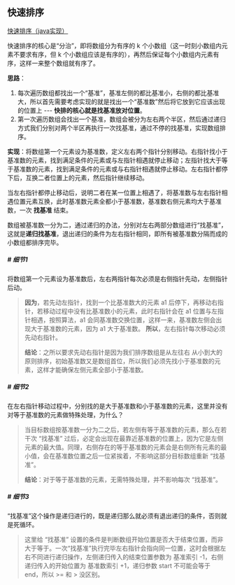 ## 快速排序

[快速排序（java实现）](https://blog.csdn.net/shujuelin/article/details/82423852)

快速排序的核心是“分治”，即将数组分为有序的 k 个小数组（这一时刻小数组内元素不要求有序，但 k 个小数组应该是有序的），再然后保证每个小数组内元素有序，这样一来整个数组就有序了。

**思路**：
1. 每次遍历数组都找出一个“基准”，基准左侧的都比基准小，右侧的都比基准大，所以首先需要考虑实现的就是找出一个“基准数”然后将它放到它应该出现的位置上 --- **快排的核心就是找基准放对位置**。
2. 第一次遍历数组会找出一个基准，数组会被分为左右两个半区，然后通过递归方式我们分别对两个半区再执行一次找基准，通过不停的找基准，实现数组排序。

**实现**：将数组第一个元素设为基准数，定义左右两个指针分别移动。右指针找小于基准数的元素，找到满足条件的元素或与左指针相遇就停止移动；左指针找大于等于基准数的元素，找到满足条件的元素或与右指针相遇就停止移动。左右指针都停下后，互换二者位置上的元素，然后指针继续移动。

当左右指针都停止移动后，说明二者在某一位置上相遇了，将基准数与左右指针相遇位置元素互换，此时基准数元素全都小于基准数，基准数右侧元素均大于基准数，一次 **找基准** 结束。

数组被基准数一分为二，通过递归的办法，分别对左右两部分数组进行“找基准”，这就是**递归找基准**，退出递归的条件为左右指针相同，即所有被基准数分隔而成的小数组都排序完毕。

##### # 细节1
将数组第一个元素设为基准数后，左右两指针每次必须是右侧指针先动，左侧指针后动。
> **因为**，若先动左指针，找到一个比基准数大的元素 a1 后停下，再移动右指针，若移动过程中没有比基准数小的元素，此时右指针会在 a1 位置与左指针相遇，按照算法，a1 会同基准数交换位置，这样一来，基准数左侧会出现大于基准数的元素，因为 a1 大于基准数。
> **所以**，左右指针每次移动必须先动右指针。
> 
> **结论**：之所以要求先动右指针是因为我们排序数组是从左往右 从小到大的原则排序，初始基准数又是数组首位，所以我们必须先找小于基准数的元素，这样才能确保左侧元素全部小于基准数。

##### # 细节2
在左右指针移动过程中，分别找的是大于基准数和小于基准数的元素，这里并没有对等于基准数的元素做特殊处理，为什么？
> 当目标数组按基准数一分为二之后，若左侧有等于基准数的元素，那么在若干次 “找基准” 过后，必定会出现在最靠近基准数的位置上，因为它是左侧元素的最大值。同理，右侧存在的等于基准数的元素会是右侧所有元素的最小值，会在基准数位置之后一位紧挨着，不影响这部分目标数组重新 “找基准”。
> 
> **结论**：对于等于基准数的元素，无需特殊处理，并不影响每次 “找基准”。

##### # 细节3
“找基准”这个操作是递归进行的，既是递归那么就必须有退出递归的条件，否则就是死循环。
> 这里给 “找基准” 设置的条件是判断数组开始位置是否大于结束位置，而非大于等于。一次“找基准”执行完毕左右指针会指向同一位置，这时会根据左右不同进行递归操作，左侧递归传入的结束位置参数为 基准索引 -1，右侧递归传入的开始位置为 基准数索引 +1，递归参数 start 不可能会等于 end，所以 >= 和 > 没区别。